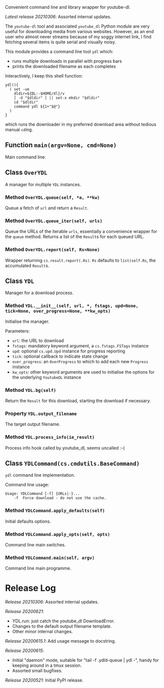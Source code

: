 Convenient command line and library wrapper for youtube-dl.

*Latest release 20210306*:
Assorted internal updates.

The `youtube-dl` tool and associated `youtube_dl` Python module
are very useful for downloading media from various websites.
However, as an end user who almost never streams because of my
soggy internet link, I find fetching several items is quite serial and
visually noisy.

This module provides a command line tool `ydl` which:
- runs multiple downloads in parallel with progress bars
- prints the downloaded filename as each completes

Interactively, I keep this shell function:

    ydl(){
      ( set -ue
        dldir=${DL:-$HOME/dl}/v
        [ -d "$dldir" ] || set-x mkdir "$dldir"
        cd "$dldir"
        command ydl ${1+"$@"}
      )
    }

which runs the downloader in my preferred download area
without tedious manual `cd`ing.

## Function `main(argv=None, cmd=None)`

Main command line.

## Class `OverYDL`

A manager for multiple `YDL` instances.

### Method `OverYDL.queue(self, *a, **kw)`

Queue a fetch of `url` and return a `Result`.

### Method `OverYDL.queue_iter(self, urls)`

Queue the URLs of the iterable `urls`,
essentially a convenience wrapper for the `queue` method.
Returns a list of the `Result`s for each queued URL.

### Method `OverYDL.report(self, Rs=None)`

Wrapper returning `cs.result.report(.Rs)`.
`Rs` defaults to `list(self.Rs`, the accumulated `Result`s.

## Class `YDL`

Manager for a download process.

### Method `YDL.__init__(self, url, *, fstags, upd=None, tick=None, over_progress=None, **kw_opts)`

Initialise the manager.

Parameters:
* `url`: the URL to download
* `fstags`: mandatory keyword argument, a `cs.fstags.FSTags` instance
* `upd`: optional `cs.upd.Upd` instance for progress reporting
* `tick`: optional callback to indicate state change
* `over_progress`: an `OverProgress` to which to add each new `Progress` instance
* `kw_opts`: other keyword arguments are used to initialise
  the options for the underlying `YoutubeDL` instance

### Method `YDL.bg(self)`

Return the `Result` for this download,
starting the download if necessary.

### Property `YDL.output_filename`

The target output filename.

### Method `YDL.process_info(ie_result)`

Process info hook called by youtube_dl, seems uncalled :-(

## Class `YDLCommand(cs.cmdutils.BaseCommand)`

`ydl` command line implementation.


Command line usage:

    Usage: YDLCommand [-f] {URLs|-}...
        -f  Force download - do not use the cache.

### Method `YDLCommand.apply_defaults(self)`

Initial defaults options.

### Method `YDLCommand.apply_opts(self, opts)`

Command line main switches.

### Method `YDLCommand.main(self, argv)`

Command line main programme.

# Release Log



*Release 20210306*:
Assorted internal updates.

*Release 20200621*:
* YDL.run: just catch the youtube_dl DownloadError.
* Changes to the default output filename template.
* Other minor internal changes.

*Release 20200615.1*:
Add usage message to docstring.

*Release 20200615*:
* Initial "daemon" mode, suitable for "tail -f .ydld-queue | ydl -", handy for keeping around in a tmux session.
* Assorted small bugfixes.

*Release 20200521*:
Initial PyPI release.
